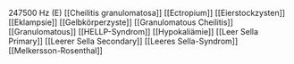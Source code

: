 247500 Hz (E)
[[Cheilitis granulomatosa]]
[[Ectropium]]
[[Eierstockzysten]]
[[Eklampsie]]
[[Gelbkörperzyste]]
[[Granulomatous Cheilitis]]
[[Granulomatous]]
[[HELLP-Syndrom]]
[[Hypokaliämie]]
[[Leer Sella Primary]]
[[Leerer Sella Secondary]]
[[Leeres Sella-Syndrom]]
[[Melkersson-Rosenthal]]